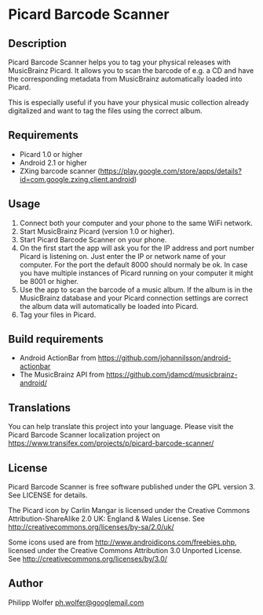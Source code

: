 Picard Barcode Scanner
======================

Description
-----------
Picard Barcode Scanner helps you to tag your physical releases with MusicBrainz Picard. It allows
you to scan the barcode of e.g. a CD and have the corresponding metadata from MusicBrainz
automatically loaded into Picard.

This is especially useful if you have your physical music collection already digitalized and want to
tag the files using the correct album.

Requirements
------------
 * Picard 1.0 or higher
 * Android 2.1 or higher
 * ZXing barcode scanner (https://play.google.com/store/apps/details?id=com.google.zxing.client.android)

Usage
-----
 1. Connect both your computer and your phone to the same WiFi network.
 2. Start MusicBrainz Picard (version 1.0 or higher).
 3. Start Picard Barcode Scanner on your phone.
 4. On the first start the app will ask you for the IP address and port number Picard is listening
    on. Just enter the IP or network name of your computer. For the port the default 8000 should
	normaly be ok. In case you have multiple instances of Picard running on your computer it might
	be 8001 or higher.
 5. Use the app to scan the barcode of a music album. If the album is in the MusicBrainz database
    and your Picard connection settings are correct the album data will automatically be loaded
	into Picard.
 6. Tag your files in Picard.
 
Build requirements
------------------
 * Android ActionBar from https://github.com/johannilsson/android-actionbar
 * The MusicBrainz API from https://github.com/jdamcd/musicbrainz-android/

Translations
------------
You can help translate this project into your language. Please visit the Picard Barcode Scanner
localization project on https://www.transifex.com/projects/p/picard-barcode-scanner/

License
-------
Picard Barcode Scanner is free software published under the GPL version 3. See LICENSE for details.

The Picard icon by Carlin Mangar is licensed under the
Creative Commons Attribution-ShareAlike 2.0 UK: England & Wales License.
See http://creativecommons.org/licenses/by-sa/2.0/uk/

Some icons used are from http://www.androidicons.com/freebies.php, licensed under the
Creative Commons Attribution 3.0 Unported License.
See http://creativecommons.org/licenses/by/3.0/

Author
------
Philipp Wolfer <ph.wolfer@googlemail.com>
